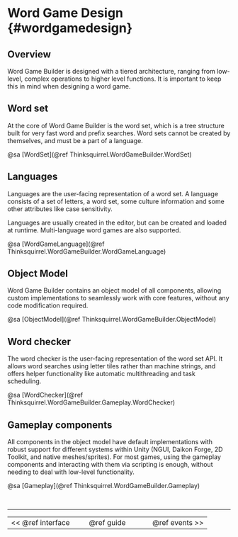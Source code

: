 Word Game Design {#wordgamedesign}
===

## Overview
Word Game Builder is designed with a tiered architecture, ranging from low-level, complex operations to higher level functions. It is important to keep this in mind when designing a word game.

## Word set
At the core of Word Game Builder is the word set, which is a tree structure built for very fast word and prefix searches. Word sets cannot be created by themselves, and must be a part of a language.

@sa [WordSet](@ref Thinksquirrel.WordGameBuilder.WordSet)

## Languages
Languages are the user-facing representation of a word set. A language consists of a set of letters, a word set, some culture information and some other attributes like case sensitivity.

Languages are usually created in the editor, but can be created and loaded at runtime. Multi-language word games are also supported.

@sa [WordGameLanguage](@ref Thinksquirrel.WordGameBuilder.WordGameLanguage)

## Object Model
Word Game Builder contains an object model of all components, allowing custom implementations to seamlessly work with core features, without any code modification required.

@sa [ObjectModel](@ref Thinksquirrel.WordGameBuilder.ObjectModel)

## Word checker
The word checker is the user-facing representation of the word set API. It allows word searches using letter tiles rather than machine strings, and offers helper functionality like automatic multithreading and task scheduling.

@sa [WordChecker](@ref Thinksquirrel.WordGameBuilder.Gameplay.WordChecker)

## Gameplay components
All components in the object model have default implementations with robust support for different systems within Unity (NGUI, Daikon Forge, 2D Toolkit, and native meshes/sprites). For most games, using the gameplay components and interacting with them via scripting is enough, without needing to deal with low-level functionality.

@sa [Gameplay](@ref Thinksquirrel.WordGameBuilder.Gameplay)

<br>

---
<table width=80% align=center><tr>
<td width=33% align=left><< @ref interface</td>
<td width=34% align=center>@ref guide</td>
<td width=33% align=right>@ref events >></td>
</tr></table>